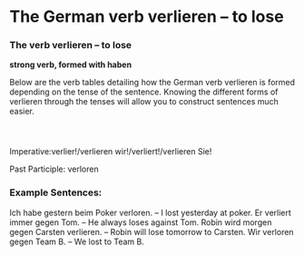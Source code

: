 # The German verb verlieren – to lose



### The verb verlieren – to lose

**strong verb, formed with haben**

Below are the verb tables detailing how the German verb verlieren is formed depending on the tense of the sentence. Knowing the different forms of verlieren through the tenses will allow you to construct sentences much easier.

### 


 

Imperative:verlier!/verlieren wir!/verliert!/verlieren Sie!

Past Participle: verloren

### Example Sentences:

Ich habe gestern beim Poker verloren. – I lost yesterday at poker.
Er verliert immer gegen Tom. – He always loses against Tom.
Robin wird morgen gegen Carsten verlieren. – Robin will lose tomorrow to Carsten.
Wir verloren gegen Team B. – We lost to Team B.
